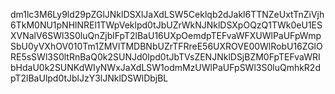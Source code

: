 dm1lc3M6Ly9ld29pZGlJNklDSXlJaXdLSW5Ceklqb2dJakl6TTNZeUxtTnZiVjh6TkM0NU1pNHlNREl1TWpVeklpd0tJbUZrWkNJNklDSXpOQzQ1TWk0eU1ESXVNalV6SWl3S0luQnZjblFpT2lBaU16UXpOemdpTEFvaWFXUWlPaUFpWmpSbU0yVXhOV010Tm1ZMVlTMDBNbUZrTFRreE56UXROVE00WlRobU16ZGlORE5sSWl3S0ltRnBaQ0k2SUNJd0lpd0tJbTVsZENJNklDSjBZM0FpTEFvaWRIbHdaU0k2SUNKdWIyNWxJaXdLSW1odmMzUWlPaUFpSWl3S0luQmhkR2dpT2lBaUlpd0tJblJzY3lJNklDSWlDbjBL
